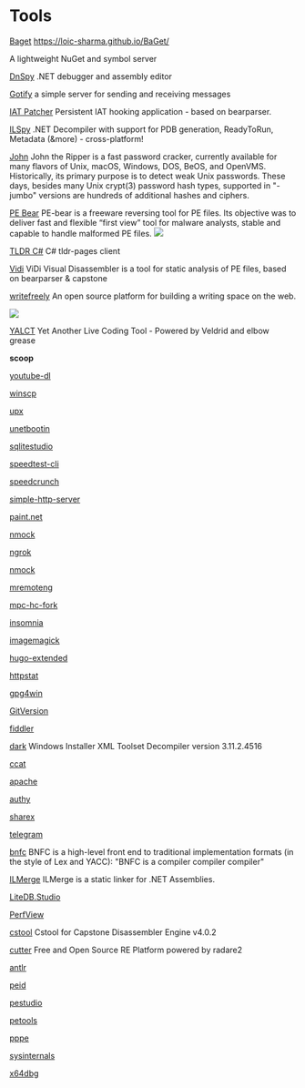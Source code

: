 # Tools

[Baget](https://github.com/loic-sharma/BaGet)
<https://loic-sharma.github.io/BaGet/>

A lightweight NuGet and symbol server

[DnSpy](https://github.com/0xd4d/dnSpy)
.NET debugger and assembly editor

[Gotify](https://gotify.net)
a simple server for sending and receiving messages

[IAT Patcher](http://hasherezade.github.io/IAT_patcher/)
Persistent IAT hooking application - based on bearparser.

[ILSpy](https://github.com/icsharpcode/ILSpy)
.NET Decompiler with support for PDB generation, ReadyToRun, Metadata (&more) - cross-platform!

[John](https://www.openwall.com/john/)
John the Ripper is a fast password cracker, currently available for many flavors of Unix, macOS, Windows, DOS, BeOS, and OpenVMS. Historically, its primary purpose is to detect weak Unix passwords. These days, besides many Unix crypt(3) password hash types, supported in "-jumbo" versions are hundreds of additional hashes and ciphers.

[PE Bear](https://hshrzd.wordpress.com/pe-bear/)
PE-bear is a freeware reversing tool for PE files.  Its objective was to deliver fast and flexible “first view” tool for malware analysts, stable and capable to handle malformed PE files.
![](https://hshrzd.files.wordpress.com/2013/06/pe-bear_linux2.png)

[TLDR C#](https://github.com/principis/tldr-sharp)
C# tldr-pages client

[Vidi](https://hshrzd.wordpress.com/vidi-visual-disassembler/)
ViDi Visual Disassembler is a tool for static analysis of PE files,
based on  bearparser &  capstone

[writefreely](https://writefreely.org)
An open source platform for building a writing space on the web.

![](https://writefreely.org/img/screens/pencil-reader.png)

[YALCT](https://github.com/Calebsem/YALCT)
Yet Another Live Coding Tool - Powered by Veldrid and elbow grease

**scoop**

[youtube-dl](#)

[winscp](#)

[upx](#)

[unetbootin](#)

[sqlitestudio](#)

[speedtest-cli](#)

[speedcrunch](#)

[simple-http-server](#)

[paint.net](#)

[nmock](#)

[ngrok](#)

[nmock](#)

[mremoteng](#)

[mpc-hc-fork](#)

[insomnia](#)

[imagemagick](#)

[hugo-extended](#)

[httpstat](#)

[gpg4win](#)

[GitVersion](#)

[fiddler](#)

[dark](#)
Windows Installer XML Toolset Decompiler version 3.11.2.4516

[ccat](#)

[apache](#)

[authy](#)

[sharex](#)

[telegram](#)

[bnfc](http://bnfc.digitalgrammars.com/tutorial/bnfc-tutorial.html)
BNFC is a high-level front end to traditional implementation formats (in the style of Lex and YACC): "BNFC is a compiler compiler compiler"

[ILMerge](https://github.com/dotnet/ILMerge)
ILMerge is a static linker for .NET Assemblies.

[LiteDB.Studio](#)

[PerfView](https://github.com/Microsoft/perfview)

[cstool](#)
Cstool for Capstone Disassembler Engine v4.0.2

[cutter](https://cutter.re)
Free and Open Source RE Platform powered by radare2

[antlr](#)

[peid](#)

[pestudio](#)

[petools](#)

[pppe](#)

[sysinternals](#)

[x64dbg](#)
